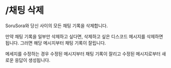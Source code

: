 # /채팅 삭제

SoruSora와 당신 사이의 모든 채팅 기록을 삭제합니다.

만약 채팅 기록을 일부만 삭제하고 싶다면, 삭제하고 싶은 디스코드 메시지를 삭제하면 됩니다. 그러면 해당 메시지부터 채팅 기록이 잘립니다.

메세지를 수정하는 경우 수정된 메시지부터 채팅 기록이 잘리고 수정된 메시지로부터 새로운 응답이 생성됩니다.
